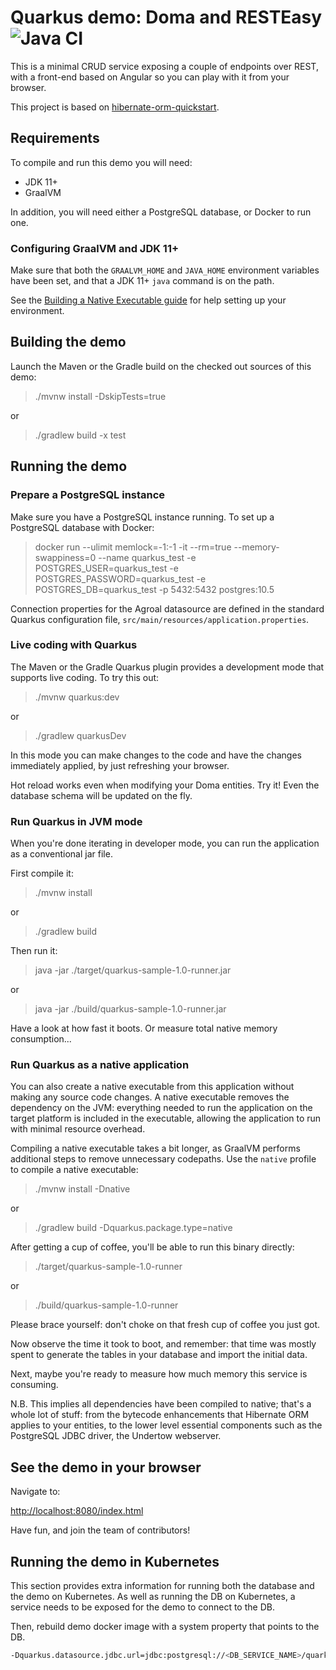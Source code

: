 # Quarkus demo: Doma and RESTEasy ![Java CI](https://github.com/domaframework/quarkus-sample/workflows/Java%20CI/badge.svg)

This is a minimal CRUD service exposing a couple of endpoints over REST,
with a front-end based on Angular so you can play with it from your browser.

This project is based on [hibernate-orm-quickstart](https://github.com/quarkusio/quarkus-quickstarts/tree/master/hibernate-orm-quickstart).

## Requirements

To compile and run this demo you will need:

- JDK 11+
- GraalVM

In addition, you will need either a PostgreSQL database, or Docker to run one.

### Configuring GraalVM and JDK 11+

Make sure that both the `GRAALVM_HOME` and `JAVA_HOME` environment variables have
been set, and that a JDK 11+ `java` command is on the path.

See the [Building a Native Executable guide](https://quarkus.io/guides/building-native-image)
for help setting up your environment.

## Building the demo

Launch the Maven or the Gradle build on the checked out sources of this demo:

> ./mvnw install -DskipTests=true

or

> ./gradlew build -x test

## Running the demo

### Prepare a PostgreSQL instance

Make sure you have a PostgreSQL instance running. To set up a PostgreSQL database with Docker:

> docker run --ulimit memlock=-1:-1 -it --rm=true --memory-swappiness=0 --name quarkus_test -e POSTGRES_USER=quarkus_test -e POSTGRES_PASSWORD=quarkus_test -e POSTGRES_DB=quarkus_test -p 5432:5432 postgres:10.5

Connection properties for the Agroal datasource are defined in the standard Quarkus configuration file,
`src/main/resources/application.properties`.

### Live coding with Quarkus

The Maven or the Gradle Quarkus plugin provides a development mode that supports
live coding. To try this out:

> ./mvnw quarkus:dev

or

> ./gradlew quarkusDev

In this mode you can make changes to the code and have the changes immediately applied, by just refreshing your browser.

Hot reload works even when modifying your Doma entities.
Try it! Even the database schema will be updated on the fly.

### Run Quarkus in JVM mode

When you're done iterating in developer mode, you can run the application as a
conventional jar file.

First compile it:

> ./mvnw install

or

> ./gradlew build

Then run it:

> java -jar ./target/quarkus-sample-1.0-runner.jar

or

> java -jar ./build/quarkus-sample-1.0-runner.jar

Have a look at how fast it boots.
Or measure total native memory consumption...

### Run Quarkus as a native application

You can also create a native executable from this application without making any
source code changes. A native executable removes the dependency on the JVM:
everything needed to run the application on the target platform is included in
the executable, allowing the application to run with minimal resource overhead.

Compiling a native executable takes a bit longer, as GraalVM performs additional
steps to remove unnecessary codepaths. Use the  `native` profile to compile a
native executable:

> ./mvnw install -Dnative

or 

> ./gradlew build -Dquarkus.package.type=native

After getting a cup of coffee, you'll be able to run this binary directly:

> ./target/quarkus-sample-1.0-runner

or 

> ./build/quarkus-sample-1.0-runner


Please brace yourself: don't choke on that fresh cup of coffee you just got.
    
Now observe the time it took to boot, and remember: that time was mostly spent to generate the tables in your database and import the initial data.
    
Next, maybe you're ready to measure how much memory this service is consuming.

N.B. This implies all dependencies have been compiled to native;
that's a whole lot of stuff: from the bytecode enhancements that Hibernate ORM
applies to your entities, to the lower level essential components such as the PostgreSQL JDBC driver, the Undertow webserver.

## See the demo in your browser

Navigate to:

<http://localhost:8080/index.html>

Have fun, and join the team of contributors!

## Running the demo in Kubernetes

This section provides extra information for running both the database and the demo on Kubernetes.
As well as running the DB on Kubernetes, a service needs to be exposed for the demo to connect to the DB.

Then, rebuild demo docker image with a system property that points to the DB. 

```bash
-Dquarkus.datasource.jdbc.url=jdbc:postgresql://<DB_SERVICE_NAME>/quarkus_test
```
